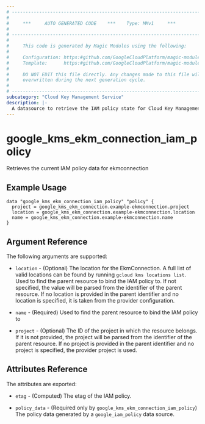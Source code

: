 ```yaml
---
# ----------------------------------------------------------------------------
#
#     ***     AUTO GENERATED CODE    ***    Type: MMv1     ***
#
# ----------------------------------------------------------------------------
#
#     This code is generated by Magic Modules using the following:
#
#     Configuration: https:#github.com/GoogleCloudPlatform/magic-modules/tree/main/mmv1/products/kms/EkmConnection.yaml
#     Template:      https:#github.com/GoogleCloudPlatform/magic-modules/tree/main/mmv1/templates/terraform/datasource_iam.html.markdown.tmpl
#
#     DO NOT EDIT this file directly. Any changes made to this file will be
#     overwritten during the next generation cycle.
#
# ----------------------------------------------------------------------------
subcategory: "Cloud Key Management Service"
description: |-
  A datasource to retrieve the IAM policy state for Cloud Key Management Service EkmConnection
---
```



# google_kms_ekm_connection_iam_policy

Retrieves the current IAM policy data for ekmconnection


## Example Usage


```hcl
data "google_kms_ekm_connection_iam_policy" "policy" {
  project = google_kms_ekm_connection.example-ekmconnection.project
  location = google_kms_ekm_connection.example-ekmconnection.location
  name = google_kms_ekm_connection.example-ekmconnection.name
}
```

## Argument Reference

The following arguments are supported:

* `location` - (Optional) The location for the EkmConnection.
A full list of valid locations can be found by running `gcloud kms locations list`.
 Used to find the parent resource to bind the IAM policy to. If not specified,
  the value will be parsed from the identifier of the parent resource. If no location is provided in the parent identifier and no
  location is specified, it is taken from the provider configuration.
* `name` - (Required) Used to find the parent resource to bind the IAM policy to

* `project` - (Optional) The ID of the project in which the resource belongs.
    If it is not provided, the project will be parsed from the identifier of the parent resource. If no project is provided in the parent identifier and no project is specified, the provider project is used.

## Attributes Reference

The attributes are exported:

* `etag` - (Computed) The etag of the IAM policy.

* `policy_data` - (Required only by `google_kms_ekm_connection_iam_policy`) The policy data generated by
  a `google_iam_policy` data source.
